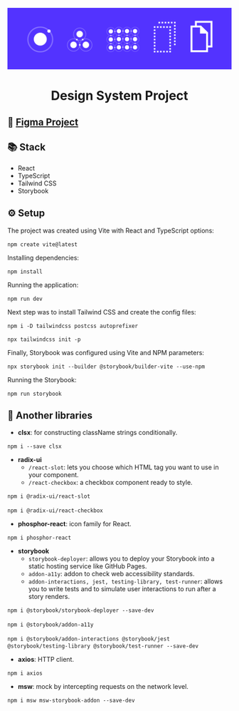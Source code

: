 ![Design System Representation](./public/cover.png)
<div align="center"><h1>Design System Project</h1></div>

## 🎨 [Figma Project](https://www.figma.com/file/NX0VGxYYCxoZeZomWzhhtP/Design-System?node-id=0%3A1)

## 📚 Stack

- React
- TypeScript
- Tailwind CSS
- Storybook

## ⚙️ Setup

The project was created using Vite with React and TypeScript options:
```
npm create vite@latest
```

Installing dependencies:
```
npm install
```

Running the application:
```
npm run dev
```

Next step was to install Tailwind CSS and create the config files:
```
npm i -D tailwindcss postcss autoprefixer
```

```
npx tailwindcss init -p
```

Finally, Storybook was configured using Vite and NPM parameters:
```
npx storybook init --builder @storybook/builder-vite --use-npm
```

Running the Storybook:
```
npm run storybook
```

## 🔧 Another libraries

- **clsx**: for constructing className strings conditionally.
```
npm i --save clsx
```
- **radix-ui**
  - `/react-slot`: lets you choose which HTML tag you want to use in your component.
  - `/react-checkbox`: a checkbox component ready to style.
```
npm i @radix-ui/react-slot

npm i @radix-ui/react-checkbox
```
- **phosphor-react**: icon family for React.
```
npm i phosphor-react
```
- **storybook**
  - `storybook-deployer`: allows you to deploy your Storybook into a static hosting service like GitHub Pages.
  - `addon-a11y`: addon to check web accessibility standards.
  - `addon-interactions, jest, testing-library, test-runner`: allows you to write tests and to simulate user interactions to run after a story renders.
```
npm i @storybook/storybook-deployer --save-dev

npm i @storybook/addon-a11y

npm i @storybook/addon-interactions @storybook/jest @storybook/testing-library @storybook/test-runner --save-dev
```
- **axios**: HTTP client.
```
npm i axios
```
- **msw**: mock by intercepting requests on the network level.
```
npm i msw msw-storybook-addon --save-dev
```
